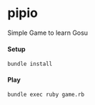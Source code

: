 # pipio

Simple Game to learn Gosu

#### Setup
```
bundle install
```

#### Play
```
bundle exec ruby game.rb
```
